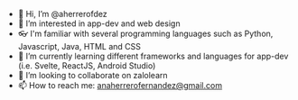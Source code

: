 - 👋 Hi, I’m @aherrerofdez
- 👀 I’m interested in app-dev and web design
- 👓 I'm familiar with several programming languages such as Python, Javascript, Java, HTML and CSS
- 🌱 I’m currently learning different frameworks and languages for app-dev (i.e. Svelte, ReactJS, Android Studio)
- 💞️ I’m looking to collaborate on zalolearn
- 📫 How to reach me: anaherrerofernandez@gmail.com
